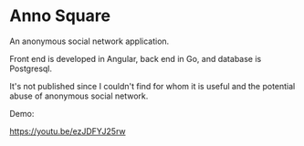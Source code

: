 # Anno Square

An anonymous social network application.

Front end is developed in Angular, back end in Go, and database is Postgresql.

It's not published since I couldn't find for whom it is useful and the potential abuse of anonymous social network.

Demo:

https://youtu.be/ezJDFYJ25rw